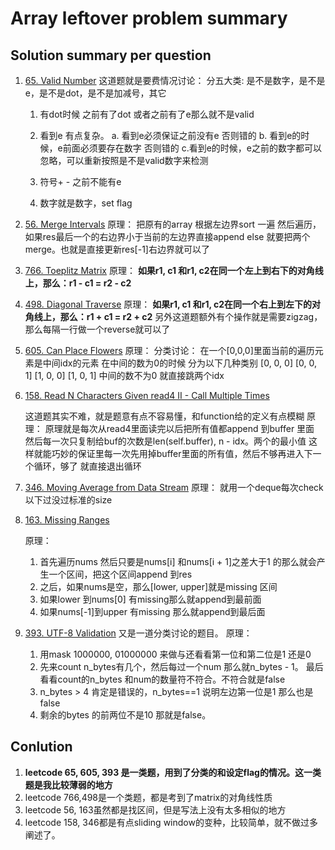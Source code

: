 # Array leftover problem summary

## Solution summary per question

1. [65. Valid Number](https://leetcode.com/problems/valid-number/)
    这道题就是要费情况讨论：
    分五大类: 是不是数字，是不是e，是不是dot，是不是加减号，其它
    1. 有dot时候 之前有了dot 或者之前有了e那么就不是valid
    2. 看到e 有点复杂。
      a. 看到e必须保证之前没有e 否则错的
      b. 看到e的时候，e前面必须要存在数字 否则错的
      c.看到e的时候，e之前的数字都可以忽略，可以重新按照是不是valid数字来检测

    3. 符号+ - 之前不能有e
    4. 数字就是数字，set flag

2. [56. Merge Intervals](https://leetcode.com/problems/merge-intervals/)
    原理：
    把原有的array 根据左边界sort 一遍
    然后遍历，如果res最后一个的右边界小于当前的左边界直接append
    else 就要把两个merge。也就是直接更新res[-1]右边界就可以了

3. [766. Toeplitz Matrix](https://leetcode.com/problems/toeplitz-matrix/)
    原理：
    **如果r1, c1 和r1, c2在同一个左上到右下的对角线上，那么：r1 - c1 = r2 - c2**

4. [498. Diagonal Traverse](https://leetcode.com/problems/diagonal-traverse/)
    原理：
    **如果r1, c1 和r1, c2在同一个右上到左下的对角线上，那么：r1 + c1 = r2 + c2**
    另外这道题额外有个操作就是需要zigzag，那么每隔一行做一个reverse就可以了

5. [605. Can Place Flowers](https://leetcode.com/problems/can-place-flowers/)
    原理：
    分类讨论：
    在一个[0,0,0]里面当前的遍历元素是中间idx的元素
    在中间的数为0的时候
    分为以下几种类别
    [0, 0, 0]
    [0, 0, 1]
    [1, 0, 0]
    [1, 0, 1]
    中间的数不为0 就直接跳两个idx

6. [158. Read N Characters Given read4 II - Call Multiple Times](https://leetcode.com/problems/read-n-characters-given-read4-ii-call-multiple-times/)

    这道题其实不难，就是题意有点不容易懂，和function给的定义有点模糊
    原理：
    原理就是每次从read4里面读完以后把所有值都append 到buffer 里面
    然后每一次只复制给buf的次数是len(self.buffer), n - idx。两个的最小值
    这样就能巧妙的保证里每一次先用掉buffer里面的所有值，然后不够再进入下一个循环，够了
    就直接退出循环

7. [346. Moving Average from Data Stream](https://leetcode.com/problems/moving-average-from-data-stream/)
    原理：
    就用一个deque每次check以下过没过标准的size

8. [163. Missing Ranges](https://leetcode.com/problems/missing-ranges/)

    原理：
    1. 首先遍历nums 然后只要是nums[i] 和nums[i + 1]之差大于1 的那么就会产生一个区间，把这个区间append 到res
    2. 之后，如果nums是空，那么[lower, upper]就是missing 区间
    3. 如果lower 到nums[0] 有missing那么就append到最前面
    4. 如果nums[-1]到upper 有missing 那么就append到最后面

9. [393. UTF-8 Validation](https://leetcode.com/problems/utf-8-validation/)
    又是一道分类讨论的题目。
    原理：
    1. 用mask 1000000, 01000000 来做与还看看第一位和第二位是1 还是0 
    2. 先来count n_bytes有几个，然后每过一个num 那么就n_bytes - 1。 最后看看count的n_bytes 和num的数量符不符合。不符合就是false
    3. n_bytes > 4 肯定是错误的，n_bytes==1 说明左边第一位是1 那么也是false
    4. 剩余的bytes 的前两位不是10 那就是false。

## Conlution

1. **leetcode 65, 605, 393 是一类题，用到了分类的和设定flag的情况。这一类题是我比较薄弱的地方**
2. leetcode 766,498是一个类题，都是考到了matrix的对角线性质
3. leetcode 56, 163虽然都是找区间，但是写法上没有太多相似的地方
4. leetcode 158, 346都是有点sliding window的变种，比较简单，就不做过多阐述了。

